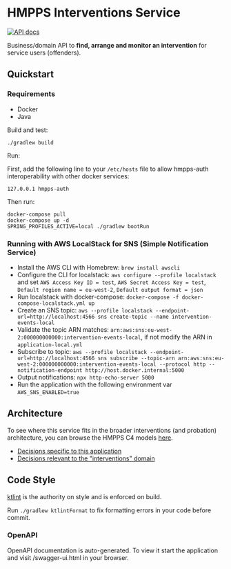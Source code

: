 # HMPPS Interventions Service

[![API docs](https://img.shields.io/badge/API_docs-view-85EA2D.svg?logo=swagger)](https://hmpps-interventions-service-dev.apps.live-1.cloud-platform.service.justice.gov.uk/swagger-ui.html)

Business/domain API to **find, arrange and monitor an intervention** for service users (offenders).

## Quickstart

### Requirements

- Docker
- Java

Build and test:
```
./gradlew build
```

Run:

First, add the following line to your `/etc/hosts` file to allow hmpps-auth interoperability with other docker services:

```127.0.0.1 hmpps-auth```

Then run:

```
docker-compose pull
docker-compose up -d
SPRING_PROFILES_ACTIVE=local ./gradlew bootRun
```

### Running with AWS LocalStack for SNS (Simple Notification Service)

- Install the AWS CLI with Homebrew: `brew install awscli`
- Configure the CLI for localstack: `aws configure --profile localstack` and set `AWS Access Key ID = test`, `AWS Secret Access Key = test`, `Default region name = eu-west-2`, `Default output format = json`
- Run localstack with docker-compose: `docker-compose -f docker-compose-localstack.yml up`
- Create an SNS topic: `aws --profile localstack --endpoint-url=http://localhost:4566 sns create-topic --name intervention-events-local`
- Validate the topic ARN matches: `arn:aws:sns:eu-west-2:000000000000:intervention-events-local`, if not modify the ARN in `application-local.yml`
- Subscribe to topic: `aws --profile localstack --endpoint-url=http://localhost:4566 sns subscribe --topic-arn arn:aws:sns:eu-west-2:000000000000:intervention-events-local --protocol http --notification-endpoint http://host.docker.internal:5000`
- Output notifications: `npx http-echo-server 5000`
- Run the application with the following environment var `AWS_SNS_ENABLED=true`

## Architecture

To see where this service fits in the broader interventions (and probation) architecture, you can browse the HMPPS C4 models [here](https://structurizr.com/share/56937/diagrams#interventions-container).

- [Decisions specific to this application](doc/adr)
- [Decisions relevant to the "interventions" domain](https://github.com/ministryofjustice/hmpps-interventions-docs)

## Code Style

[ktlint](https://github.com/pinterest/ktlint) is the authority on style and is enforced on build.

Run `./gradlew ktlintFormat` to fix formatting errors in your code before commit.

### OpenAPI

OpenAPI documentation is auto-generated. To view it start the application and visit /swagger-ui.html in your browser.
